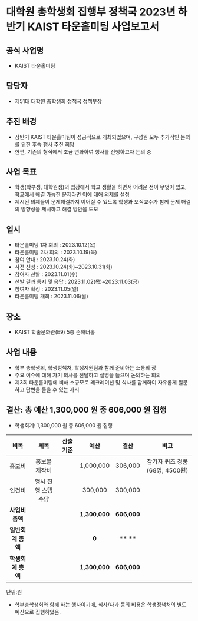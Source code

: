 # 대학원 총학생회 집행부 정책국 2023년 하반기 KAIST 타운홀미팅 사업보고서

## 공식 사업명

-   KAIST 타운홀미팅   

## 담당자

-   제51대 대학원 총학생회 정책국 정책부장

## 추진 배경

- 상반기 KAIST 타운홀미팅이 성공적으로 개최되었으며, 구성원 모두 추가적인 논의를 위한 후속 행사 추진 희망
- 한편, 기존의 형식에서 조금 변화하여 행사를 진행하고자 논의 중

## 사업 목표

- 학생(학부생, 대학원생)의 입장에서 학교 생활을 하면서 어려운 점이 무엇이 있고, 학교에서 해결 가능한 문제라면 이에 대해 의제를 설정
- 제시된 의제들이 문제해결까지 이어질 수 있도록 학생과 보직교수가 함께 문제 해결의 방향성을 제시하고 해결 방안을 도모

## 일시

-   타운홀미팅 1차 회의 : 2023.10.12(목)
-   타운홀미팅 2차 회의 : 2023.10.19(목)
-   참여 안내 : 2023.10.24(화)
-   사전 신청 : 2023.10.24(화)~2023.10.31(화)
-   참여자 선발 : 2023.11.01(수)
-   선발 결과 통지 및 응답 : 2023.11.02(목)~2023.11.03(금)
-   참여자 확정 : 2023.11.05(일)
-   타운홀미팅 개최 : 2023.11.06(월)

## 장소
-   KAIST 학술문화관(E9) 5층 존해너홀

## 사업 내용

- 학부 총학생회, 학생정책처, 학생지원팀과 함께 준비하는 소통의 장
- 주요 이슈에 대해 자기 의사를 전달하고 설명을 들으며 논의하는 회의
- 제3회 타운홀미팅에 비해 소규모로 레크레이션 및 식사를 함께하여 자유롭게 질문하고 답변을 들을 수 있는 자리

## 결산: 총 예산 1,300,000 원 중 606,000 원 집행

- 학생회계: 1,300,000 원 중 606,000 원 집행

|  **비목** |   **세목**   | **산출 기준** | **예산** | **결산** |**비고**|
|:----------:|:------------:|:--------:|:--------:|:--------:|:--------:|
|홍보비 | 홍보물 제작비 |   | 1,000,000 | 306,000 |참가자 퀴즈 경품(68명, 4500원)|
|인건비 | 행사 진행 스탭 수당 |  |300,000| 300,000 | |
|   **사업비 총액**  |        |        | **1,300,000** | **606,000** ||
|   **일반회계 총액**  |        |        | **0** | ** ** ||
|   **학생회계 총액**  |         |       |**1,300,000** | **606,000** ||

단위:원

* 학부총학생회와 함께 하는 행사이기에, 식사/다과 등의 비용은 학생정책처의 별도 예산으로 집행하였음.
